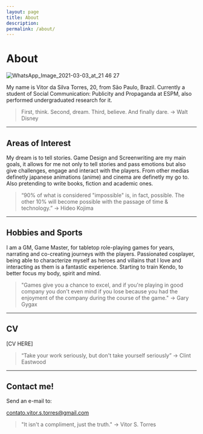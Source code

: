 ```yaml
---
layout: page
title: About
description:
permalink: /about/
---
```


# About

![WhatsApp_Image_2021-03-03_at_21 46 27](https://user-images.githubusercontent.com/62526655/110022275-7ae67280-7d0a-11eb-8b98-4886f296005f.jpeg)


My name is Vitor da Silva Torres, 20, from São Paulo, Brazil. Currently a student of  Social Communication: Publicity and Propaganda at ESPM, also performed undergraduated research for it.

> First, think. Second, dream. Third, believe. And finally dare.
>-> Walt Disney

---

## Areas of Interest

My dream is to tell stories. Game Design and Screenwriting are my main goals, it allows for me not only to tell stories and pass emotions but also give challenges, engage and interact with the players. From other medias definetly japanese animations (anime) and cinema are definetly my go to. Also pretending to write books, fiction and academic ones.

> “90% of what is considered "impossible" is, in fact, possible. The other 10% will become possible with the passage of time & technology.”
>-> Hideo Kojima

---

## Hobbies and Sports

I am a GM, Game Master, for tabletop role-playing games for years, narrating and co-creating journeys with the players. Passionated cosplayer, being able to characterize myself as heroes and villains that I love and interacting as them is a fantastic experience. Starting to train Kendo, to better focus my body, spirit and mind.

> "Games give you a chance to excel, and if you're playing in good company you don't even mind if you lose because you had the enjoyment of the company during the course of the game."
>-> Gary Gygax

---

## CV

[CV HERE]

> “Take your work seriously, but don't take yourself seriously”
>-> Clint Eastwood

---

## Contact me!

Send an e-mail to: 

contato.vitor.s.torres@gmail.com

> "It isn't a compliment, just the truth."
>-> Vitor S. Torres
